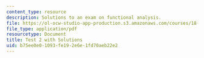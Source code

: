 ```yaml
---
content_type: resource
description: Solutions to an exam on functional analysis.
file: https://ol-ocw-studio-app-production.s3.amazonaws.com/courses/18-102-introduction-to-functional-analysis-spring-2009/b75ee0e01093fe192e6e1fd70aeb22e2_MIT18_102s09_exam_test02solved.pdf
file_type: application/pdf
resourcetype: Document
title: Test 2 with Solutions
uid: b75ee0e0-1093-fe19-2e6e-1fd70aeb22e2
---
```

